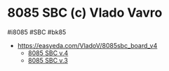 # 8085 SBC (c) Vlado Vavro
#i8085 #SBC #bk85

- https://easyeda.com/VladoV/8085sbc_board_v4
  - [8085 SBC v.4](https://easyeda.com/VladoV/8085sbc_board_v4)
  - [8085 SBC v.3](https://easyeda.com/editor#id=98416f17930847f099bb9ab3b831675f)

